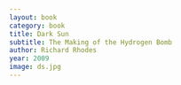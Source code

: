 ```yaml
---
layout: book
category: book
title: Dark Sun
subtitle: The Making of the Hydrogen Bomb
author: Richard Rhodes
year: 2009
image: ds.jpg
---
```

